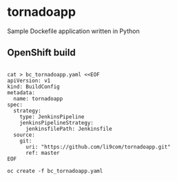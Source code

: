 # tornadoapp
Sample Dockefile application written in Python


##  OpenShift build


```

cat > bc_tornadoapp.yaml <<EOF
apiVersion: v1
kind: BuildConfig
metadata:
  name: tornadoapp
spec:
  strategy:
    type: JenkinsPipeline
    jenkinsPipelineStrategy:
      jenkinsfilePath: Jenkinsfile
  source:
    git:
      uri: "https://github.com/li9com/tornadoapp.git"
      ref: master
EOF

oc create -f bc_tornadoapp.yaml
```
